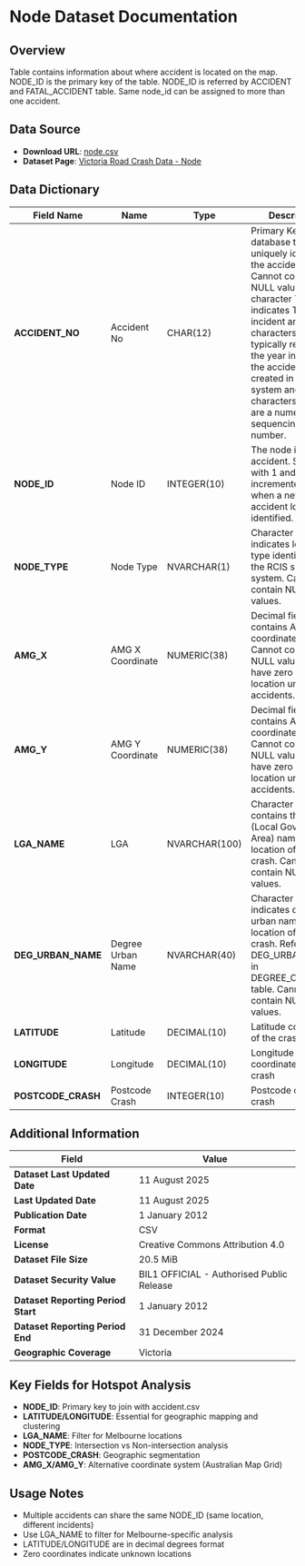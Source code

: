 # Node Dataset Documentation

## Overview
Table contains information about where accident is located on the map. NODE_ID is the primary key of the table. NODE_ID is referred by ACCIDENT and FATAL_ACCIDENT table. Same node_id can be assigned to more than one accident.

## Data Source
- **Download URL**: [node.csv](https://opendata.transport.vic.gov.au/dataset/bb77800e-1857-4edc-bf9e-e188437a1c8e/resource/466fd3b5-201b-42b5-b10d-e926324fa215/download/node.csv)
- **Dataset Page**: [Victoria Road Crash Data - Node](https://opendata.transport.vic.gov.au/dataset/victoria-road-crash-data/resource/466fd3b5-201b-42b5-b10d-e926324fa215)

## Data Dictionary

| Field Name | Name | Type | Description | Fixed Values |
|------------|------|------|-------------|--------------|
| **ACCIDENT_NO** | Accident No | CHAR(12) | Primary Key for the database to uniquely identify the accident. Cannot contain NULL values. First character T indicates TIS incident and characters 2-5 typically represent the year in which the accident created in TIS system and characters 6-11 are a numeric sequencing number. | - |
| **NODE_ID** | Node ID | INTEGER(10) | The node id of the accident. Starts with 1 and incremented by one when a new accident location is identified. | - |
| **NODE_TYPE** | Node Type | NVARCHAR(1) | Character field indicates location type identified by the RCIS spatial system. Cannot contain NULL values. | I=Intersection, N=Non-Intersection, O=Off Road, U=Unknown |
| **AMG_X** | AMG X Coordinate | NUMERIC(38) | Decimal field that contains AMG coordinate X value. Cannot contain NULL values. Will have zero value for location unknown accidents. | - |
| **AMG_Y** | AMG Y Coordinate | NUMERIC(38) | Decimal field that contains AMG coordinate Y value. Cannot contain NULL values. Will have zero value for location unknown accidents. | - |
| **LGA_NAME** | LGA | NVARCHAR(100) | Character field contains the LGA (Local Government Area) name for the location of the crash. Cannot contain NULL values. | - |
| **DEG_URBAN_NAME** | Degree Urban Name | NVARCHAR(40) | Character field indicates degree of urban name for the location of the crash. Refers DEG_URBAN_NAME in DEGREE_OF_URBAN table. Cannot contain NULL values. | - |
| **LATITUDE** | Latitude | DECIMAL(10) | Latitude coordinate of the crash | - |
| **LONGITUDE** | Longitude | DECIMAL(10) | Longitude coordinate of the crash | - |
| **POSTCODE_CRASH** | Postcode Crash | INTEGER(10) | Postcode of the crash | - |

## Additional Information

| Field | Value |
|-------|-------|
| **Dataset Last Updated Date** | 11 August 2025 |
| **Last Updated Date** | 11 August 2025 |
| **Publication Date** | 1 January 2012 |
| **Format** | CSV |
| **License** | Creative Commons Attribution 4.0 |
| **Dataset File Size** | 20.5 MiB |
| **Dataset Security Value** | BIL1 OFFICIAL - Authorised Public Release |
| **Dataset Reporting Period Start** | 1 January 2012 |
| **Dataset Reporting Period End** | 31 December 2024 |
| **Geographic Coverage** | Victoria |

## Key Fields for Hotspot Analysis
- **NODE_ID**: Primary key to join with accident.csv
- **LATITUDE/LONGITUDE**: Essential for geographic mapping and clustering
- **LGA_NAME**: Filter for Melbourne locations
- **NODE_TYPE**: Intersection vs Non-intersection analysis
- **POSTCODE_CRASH**: Geographic segmentation
- **AMG_X/AMG_Y**: Alternative coordinate system (Australian Map Grid)

## Usage Notes
- Multiple accidents can share the same NODE_ID (same location, different incidents)
- Use LGA_NAME to filter for Melbourne-specific analysis
- LATITUDE/LONGITUDE are in decimal degrees format
- Zero coordinates indicate unknown locations